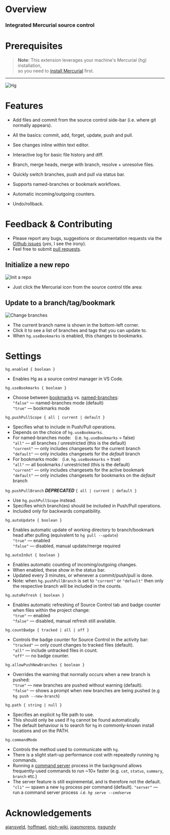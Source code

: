 # Overview

### Integrated Mercurial source control

# Prerequisites

> **Note**: This extension leverages your 
> machine's Mercurial (hg) installation,  
> so you need to [install Mercurial](https://www.mercurial-scm.org) first. 

-----

![Hg](images/hg.png) 

# Features

 * Add files and commit from the source control side-bar (i.e. where git normally appears).

 * All the basics: commit, add, forget, update, push and pull. 

 * See changes inline within text editor. 

 * Interactive log for basic file history and diff.

 * Branch, merge heads, merge with branch, resolve + unresolve files.

 * Quickly switch branches, push and pull via status bar.

 * Supports named-branches or bookmark workflows.

 * Automatic incoming/outgoing counters. 

 * Undo/rollback.
 

# Feedback & Contributing

 * Please report any bugs, suggestions or documentation requests via the [Github issues](https://github.com/rrmistry/vscode-hg/issues) (_yes_, I see the irony).
 * Feel free to submit [pull requests](https://github.com/rrmistry/vscode-hg/pulls).


## Initialize a new repo

![Init a repo](images/init.gif) 

  * Just click the Mercurial icon from the source control title area:

## Update to a branch/tag/bookmark

![Change branches](images/change-branch.gif)

  * The current branch name is shown in the bottom-left corner.
  * Click it to see a list of branches and tags that you can update to.
  * When `hg.useBookmarks` is enabled, this changes to bookmarks.

# Settings

`hg.enabled { boolean }`
  * Enables Hg as a source control manager in VS Code.

`hg.useBookmarks { boolean }`
  * Choose between [bookmarks](https://www.mercurial-scm.org/wiki/Bookmarks) vs. [named-branches](https://www.mercurial-scm.org/wiki/NamedBranches):  
  `"false"` — named-branches mode (default)  
  `"true"` — bookmarks mode  

`hg.pushPullScope { all | current | default }`
  * Specifies what to include in Push/Pull operations.
  * Depends on the choice of `hg.useBookmarks`.
  * For named-branches mode: &nbsp; (i.e. `hg.useBookmarks` = false)  
  `"all"` &mdash; all branches / unrestricted (this is the default)  
  `"current"` &mdash; only includes changesets for the current branch  
  `"default"` &mdash; only includes changesets for the _default_ branch
  * For bookmarks mode: &nbsp; (i.e. `hg.useBookmarks` = true)  
  `"all"` &mdash; all bookmarks / unrestricted (this is the default)  
  `"current"` &mdash; only includes changesets for the active bookmark  
  `"default"` &mdash; only includes changesets for bookmarks on the _default_ branch

`hg.pushPullBranch` _**DEPRECATED**_ `{ all | current | default }`
  * Use `hg.pushPullScope` instead.
  * Specifies which branch(es) should be included in Push/Pull operations. 
  * Included only for backwards compatibility.
  
`hg.autoUpdate { boolean }`
  * Enables automatic update of working directory to branch/bookmark head after pulling (equivalent to `hg pull --update`)  
  `"true"` &mdash; enabled  
  `"false"` &mdash; disabled, manual update/merge required

`hg.autoInOut { boolean }`
  * Enables automatic counting of incoming/outgoing changes.
  * When enabled, these show in the status bar.
  * Updated every 3 minutes, or whenever a commit/push/pull is done.
  * Note: when `hg.pushPullBranch` is set to `"current"` or `"default"` then only the respective branch will be included in the counts.
  
`hg.autoRefresh { boolean }`
  * Enables automatic refreshing of Source Control tab and badge counter when files within the project change:  
  `"true"` &mdash; enabled  
  `"false"` &mdash; disabled, manual refresh still available.
    
`hg.countBadge { tracked | all | off }`
  * Controls the badge counter for Source Control in the activity bar:  
  `"tracked"` &mdash; only count changes to tracked files (default).  
  `"all"` &mdash; include untracked files in count.  
  `"off"` &mdash; no badge counter.
  
`hg.allowPushNewBranches { boolean }`
  * Overrides the warning that normally occurs when a new branch is pushed:  
  `"true"` &mdash; new branches are pushed without warning (default).  
  `"false"` &mdash; shows a prompt when new branches are being pushed (e.g `hg push --new-branch`)

`hg.path { string | null }`
  * Specifies an explicit `hg` file path to use.
  * This should only be used if `hg` cannot be found automatically.
  * The default behaviour is to search for `hg` in commonly-known install locations and on the PATH.
  
`hg.commandMode`
  * Controls the method used to communicate with `hg`.
  * There is a slight start-up performance cost with repeatedly running `hg` commands.
  * Running a [command server](https://www.mercurial-scm.org/wiki/CommandServer) process in the background allows frequently-used commands to run ~10× faster (e.g. `cat`, `status`, `summary`, `branch` etc.)  
  * The server feature is still expiremental, and is therefore not the default.
  `"cli"` &mdash; spawn a new `hg` process per command (default).
  `"server"` &mdash; run a command server process &nbsp;_i.e. `hg serve --cmdserve`_  

# Acknowledgements

[ajansveld](https://github.com/ajansveld), [hoffmael](https://github.com/hoffmael), [nioh-wiki](https://github.com/nioh-wiki), [joaomoreno](https://github.com/joaomoreno), [nsgundy](https://github.com/nsgundy)